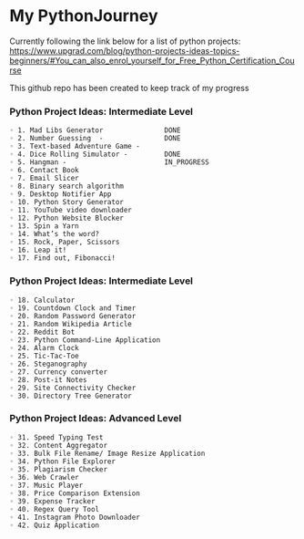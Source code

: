 # My PythonJourney


Currently following the link below for a list of python projects:
https://www.upgrad.com/blog/python-projects-ideas-topics-beginners/#You_can_also_enrol_yourself_for_Free_Python_Certification_Course

This github repo has been created to keep track of my progress

### Python Project Ideas: Intermediate Level

    ◦ 1. Mad Libs Generator               DONE
    ◦ 2. Number Guessing  -               DONE        
    ◦ 3. Text-based Adventure Game -                  
    ◦ 4. Dice Rolling Simulator -         DONE           
    ◦ 5. Hangman -                        IN_PROGRESS         
    ◦ 6. Contact Book
    ◦ 7. Email Slicer
    ◦ 8. Binary search algorithm
    ◦ 9. Desktop Notifier App
    ◦ 10. Python Story Generator
    ◦ 11. YouTube video downloader
    ◦ 12. Python Website Blocker
    ◦ 13. Spin a Yarn
    ◦ 14. What’s the word?
    ◦ 15. Rock, Paper, Scissors
    ◦ 16. Leap it!
    ◦ 17. Find out, Fibonacci!
    
### Python Project Ideas: Intermediate Level
    ◦ 18. Calculator
    ◦ 19. Countdown Clock and Timer
    ◦ 20. Random Password Generator
    ◦ 21. Random Wikipedia Article
    ◦ 22. Reddit Bot
    ◦ 23. Python Command-Line Application
    ◦ 24. Alarm Clock
    ◦ 25. Tic-Tac-Toe
    ◦ 26. Steganography
    ◦ 27. Currency converter
    ◦ 28. Post-it Notes
    ◦ 29. Site Connectivity Checker
    ◦ 30. Directory Tree Generator
    
### Python Project Ideas: Advanced Level
    ◦ 31. Speed Typing Test
    ◦ 32. Content Aggregator
    ◦ 33. Bulk File Rename/ Image Resize Application
    ◦ 34. Python File Explorer
    ◦ 35. Plagiarism Checker
    ◦ 36. Web Crawler
    ◦ 37. Music Player
    ◦ 38. Price Comparison Extension
    ◦ 39. Expense Tracker
    ◦ 40. Regex Query Tool
    ◦ 41. Instagram Photo Downloader
    ◦ 42. Quiz Application
